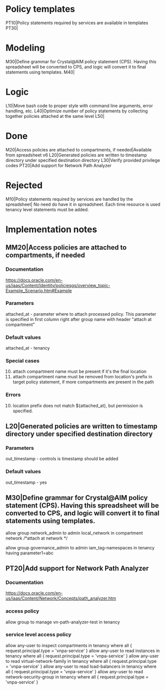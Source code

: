 
# Policy templates
PT10|Policy statements required by services are available in templates
PT30|

# Modeling
M30|Define grammar for Crystal@AIM policy statement (CPS). Having this spreadsheet will be converted to CPS, and logic will convert it to final statements using templates.
M40|

# Logic
L10|Move bash code to proper style with command line arguments, error handling, etc.
L40|Optimize number of policy statements by collecting together policies attached at the same level
L50|

# Done
M20|Access policies are attached to compartments, if needed|Available from spreadsheet v6
L20|Generated policies are written to timestamp directory under specified destination directory
L30|Verify provided privilege codes
PT20|Add support for Network Path Analyzer

# Rejected
M10|Policy statements required by services are handled by the spreadsheet| No need do have it in spreadsheet. Each time resource is used tenancy level statements must be added.


# Implementation notes

## MM20|Access policies are attached to compartments, if needed

### Documentation
https://docs.oracle.com/en-us/iaas/Content/Identity/policiesgs/overview_topic-Example_Scenario.htm#Example

### Parameters
attached_at - parameter where to attach processed policy. This parameter is specified in first column right after group name with header "attach at compartment"

### Default values
attached_at - tenancy

### Special cases
10. attach compartment name must be present if it's the final location
20. attach compartment name must be removed from location's prefix in target policy statement, if more compartments are present in the path

### Errors
10. location prefix does not match ${attached_at}, but permission is specified.

## L20|Generated policies are written to timestamp directory under specified destination directory

### Parameters 
out_timestamp - controls is timestamp should be added

### Default values
out_timestamp - yes

## M30|Define grammar for Crystal@AIM policy statement (CPS). Having this spreadsheet will be converted to CPS, and logic will convert it to final statements using templates.

allow group network_admin to admin local_network in compartment network /*attach at network */

allow group governance_admin to admin iam_tag-namespaces in tenancy having parameter1=abc

## PT20|Add support for Network Path Analyzer

### Documentation
https://docs.oracle.com/en-us/iaas/Content/Network/Concepts/path_analyzer.htm

### access policy
allow group <group-name> to manage vn-path-analyzer-test in tenancy 

### service level access policy
allow any-user to inspect compartments in tenancy where all { request.principal.type = 'vnpa-service' }
allow any-user to read instances in tenancy where all { request.principal.type = 'vnpa-service' }
allow any-user to read virtual-network-family in tenancy where all { request.principal.type = 'vnpa-service' }
allow any-user to read load-balancers in tenancy where all { request.principal.type = 'vnpa-service' }
allow any-user to read network-security-group in tenancy where all { request.principal.type = 'vnpa-service' } 
